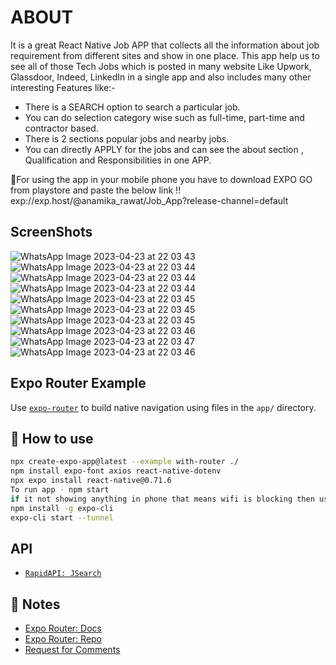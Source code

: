 # ABOUT

It is a great React Native Job APP that collects all the information about job requirement from different sites and show in one place. This app help us to see all of those Tech Jobs which is posted in many website Like Upwork, Glassdoor, Indeed, LinkedIn in a single app and also includes many other interesting Features like:-

- There is a SEARCH option to search a particular job.
- You can do selection category wise such as full-time, part-time and contractor based.
- There is 2 sections popular jobs and nearby jobs.
- You can directly APPLY for the jobs and can see the about section , Qualification and Responsibilities in one APP.

🚀For using the app in your mobile phone you have to download EXPO GO from playstore and paste the below link !!
exp://exp.host/@anamika_rawat/Job_App?release-channel=default

## ScreenShots

![WhatsApp Image 2023-04-23 at 22 03 43](https://user-images.githubusercontent.com/95397876/233861104-258b0141-d7a6-435e-be9d-17ad450aab61.jpg)
![WhatsApp Image 2023-04-23 at 22 03 44](https://user-images.githubusercontent.com/95397876/233861125-82399d1a-2175-4b5a-bfa2-da791481c99b.jpg)
![WhatsApp Image 2023-04-23 at 22 03 44](https://user-images.githubusercontent.com/95397876/233861132-764e1424-fc58-4fab-b704-7f89608f3dd4.jpg)
![WhatsApp Image 2023-04-23 at 22 03 44](https://user-images.githubusercontent.com/95397876/233861142-f721d903-5dd7-4c28-bfdb-1f703f439328.jpg)
![WhatsApp Image 2023-04-23 at 22 03 45](https://user-images.githubusercontent.com/95397876/233861166-d5901e56-f461-4dd1-8fc9-5c03b76b6b30.jpg)
![WhatsApp Image 2023-04-23 at 22 03 45](https://user-images.githubusercontent.com/95397876/233861171-c2073503-56fd-4eda-be58-f704d6bd4e46.jpg)
![WhatsApp Image 2023-04-23 at 22 03 45](https://user-images.githubusercontent.com/95397876/233861175-9afc6145-15e5-45a4-9ab6-b1ec08e29739.jpg)
![WhatsApp Image 2023-04-23 at 22 03 46](https://user-images.githubusercontent.com/95397876/233861188-fce1eced-3a1c-4b95-b996-0e0c8e0e1364.jpg)
![WhatsApp Image 2023-04-23 at 22 03 47](https://user-images.githubusercontent.com/95397876/233861206-a33473e5-5b14-4570-87bc-29518ba122ba.jpg)
![WhatsApp Image 2023-04-23 at 22 03 46](https://user-images.githubusercontent.com/95397876/233861214-8b90dbc5-3c8e-4c4f-8e18-d418d090e04e.jpg)

## Expo Router Example

Use [`expo-router`](https://expo.github.io/router) to build native navigation using files in the `app/` directory.

## 🚀 How to use

```sh
npx create-expo-app@latest --example with-router ./
npm install expo-font axios react-native-dotenv
npx expo install react-native@0.71.6
To run app - npm start
if it not showing anything in phone that means wifi is blocking then use-
npm install -g expo-cli
expo-cli start --tunnel
```

## API

- [`RapidAPI: JSearch`](https://rapidapi.com/letscrape-6bRBa3QguO5/api/jsearch?utm_source=youtube.com%2FJavaScriptMastery&utm_medium=referral&utm_campaign=DevRel)

## 📝 Notes

- [Expo Router: Docs](https://expo.github.io/router)
- [Expo Router: Repo](https://github.com/expo/router)
- [Request for Comments](https://github.com/expo/router/discussions/1)
